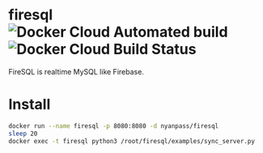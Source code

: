# firesql ![Docker Cloud Automated build](https://img.shields.io/docker/cloud/automated/nyanpass/firesql.svg) ![Docker Cloud Build Status](https://img.shields.io/docker/cloud/build/nyanpass/firesql.svg)
FireSQL is realtime MySQL like Firebase.

# Install
```bash
docker run --name firesql -p 8080:8080 -d nyanpass/firesql
sleep 20
docker exec -t firesql python3 /root/firesql/examples/sync_server.py
```
